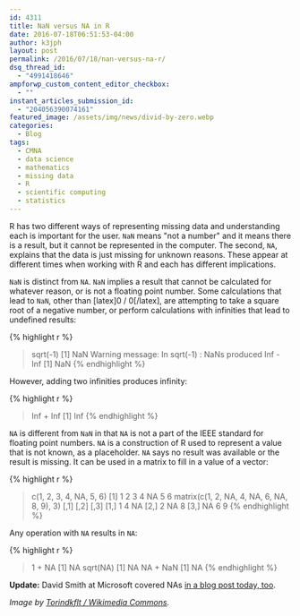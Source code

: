 ```yaml
---
id: 4311
title: NaN versus NA in R
date: 2016-07-18T06:51:53-04:00
author: k3jph
layout: post
permalink: /2016/07/18/nan-versus-na-r/
dsq_thread_id:
  - "4991418646"
ampforwp_custom_content_editor_checkbox:
  - ""
instant_articles_submission_id:
  - "204056390074161"
featured_image: /assets/img/news/divid-by-zero.webp
categories:
  - Blog
tags:
  - CMNA
  - data science
  - mathematics
  - missing data
  - R
  - scientific computing
  - statistics
---
```

R has two different ways of representing missing data and understanding
each is important for the user.  `NaN` means "not a number" and it
means there is a result, but it cannot be represented in the computer.
The second, `NA`, explains that the data is just missing for unknown
reasons.  These appear at different times when working with R and
each has different implications.

`NaN` is distinct from `NA`.  `NaN` implies a result that cannot
be calculated for whatever reason, or is not a floating point number.
Some calculations that lead to `NaN`, other than [latex]0 / 0[/latex],
are attempting to take a square root of a negative number, or perform
calculations with infinities that lead to undefined results:

{% highlight r %}
> sqrt(-1)
[1] NaN
Warning message:
In sqrt(-1) : NaNs produced
> Inf - Inf
[1] NaN
{% endhighlight %}

However, adding two infinities produces infinity:

{% highlight r %}
> Inf + Inf
[1] Inf
{% endhighlight %}

`NA` is different from `NaN` in that `NA` is not a part of the IEEE
standard for floating point numbers. `NA` is a construction of R
used to represent a value that is not known, as a placeholder.  `NA`
says no result was available or the result is missing.  It can be
used in a matrix to fill in a value of a vector:

{% highlight r %}
> c(1, 2, 3, 4, NA, 5, 6)
[1]  1  2  3  4 NA  5  6
> matrix(c(1, 2, NA, 4, NA, 6, NA, 8, 9), 3)
[,1] [,2] [,3]
[1,]    1    4   NA
[2,]    2   NA    8
[3,]   NA    6    9
{% endhighlight %}

Any operation with `NA` results in `NA`:

{% highlight r %}
> 1 + NA
[1] NA
> sqrt(NA)
[1] NA
> NA + NaN
[1] NA
{% endhighlight %}

**Update:** David Smith at Microsoft covered NAs [in a blog post today, too](http://blog.revolutionanalytics.com/2016/07/understanding-na-in-r.html).

_Image by [Torindkflt / Wikimedia Commons](https://commons.wikimedia.org/wiki/File:TI86_Calculator_DivByZero.webp)._
